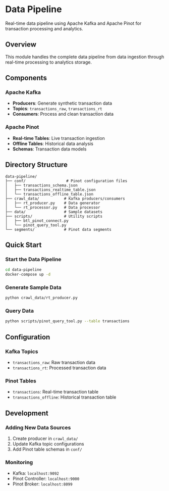# Data Pipeline

Real-time data pipeline using Apache Kafka and Apache Pinot for transaction processing and analytics.

## Overview

This module handles the complete data pipeline from data ingestion through real-time processing to analytics storage.

## Components

### Apache Kafka
- **Producers**: Generate synthetic transaction data
- **Topics**: `transactions_raw`, `transactions_rt`
- **Consumers**: Process and clean transaction data

### Apache Pinot
- **Real-time Tables**: Live transaction ingestion
- **Offline Tables**: Historical data analysis
- **Schemas**: Transaction data models

## Directory Structure

```
data-pipeline/
├── conf/                  # Pinot configuration files
│   ├── transactions_schema.json
│   ├── transactions_realtime_table.json
│   └── transactions_offline_table.json
├── crawl_data/           # Kafka producers/consumers
│   ├── rt_producer.py    # Data generator
│   └── rt_processor.py   # Data processor
├── data/                 # Sample datasets
├── scripts/              # Utility scripts
│   ├── btl_pinot_connect.py
│   └── pinot_query_tool.py
└── segments/             # Pinot data segments
```

## Quick Start

### Start the Data Pipeline
```bash
cd data-pipeline
docker-compose up -d
```

### Generate Sample Data
```bash
python crawl_data/rt_producer.py
```

### Query Data
```bash
python scripts/pinot_query_tool.py --table transactions
```

## Configuration

### Kafka Topics
- `transactions_raw`: Raw transaction data
- `transactions_rt`: Processed transaction data

### Pinot Tables
- `transactions`: Real-time transaction table
- `transactions_offline`: Historical transaction table

## Development

### Adding New Data Sources
1. Create producer in `crawl_data/`
2. Update Kafka topic configurations
3. Add Pinot table schemas in `conf/`

### Monitoring
- Kafka: `localhost:9092`
- Pinot Controller: `localhost:9000`
- Pinot Broker: `localhost:8099`

